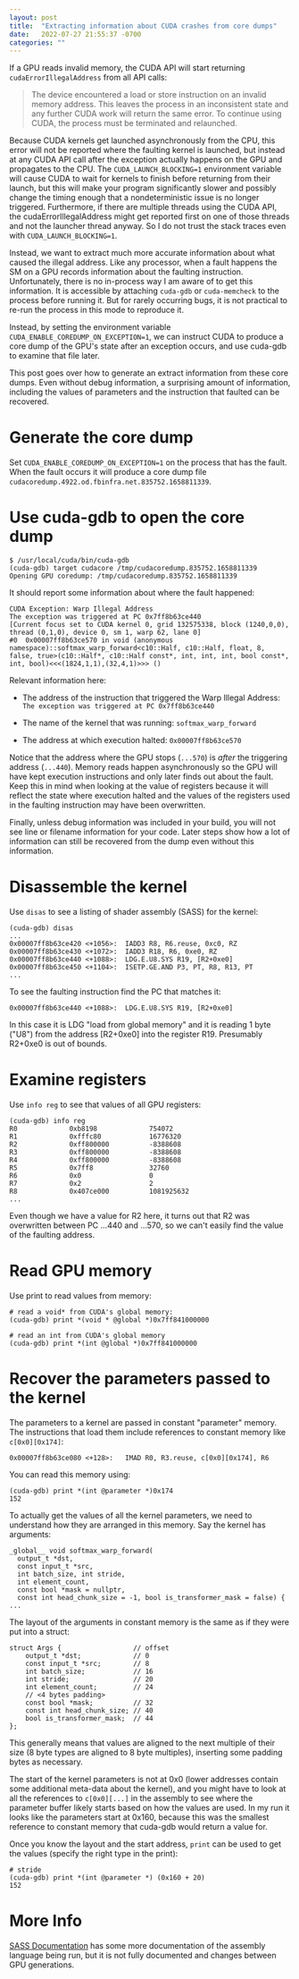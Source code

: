 ```yaml
---
layout: post
title:  "Extracting information about CUDA crashes from core dumps"
date:   2022-07-27 21:55:37 -0700
categories: ""
---
```


If a GPU reads invalid memory, the CUDA API will start returning `cudaErrorIllegalAddress` from all API calls:

> The device encountered a load or store instruction on an invalid memory address. This leaves the process in an inconsistent state and any further CUDA work will return the same error. To continue using CUDA, the process must be terminated and relaunched.

Because CUDA kernels get launched asynchronously from the CPU, this error will not be reported where the faulting kernel is launched, but instead at any CUDA API call after the exception actually happens on the GPU and propagates to the CPU. The `CUDA_LAUNCH_BLOCKING=1` environment variable will cause CUDA to wait for kernels to finish before returning from their launch, but this will make your program significantly slower and possibly change the timing enough that a nondeterministic issue is no longer triggered. Furthermore, if there are multiple threads using the CUDA API, the cudaErrorIllegalAddress might get reported first on one of those threads and not the launcher thread anyway. So I do not trust the stack traces even with `CUDA_LAUNCH_BLOCKING=1`.

Instead, we want to extract much more accurate information about what caused the illegal address. Like any processor, when a fault happens the SM on a GPU records information about the faulting instruction. Unfortunately, there is no in-process way I am aware of to get this information. It is accessible by attaching `cuda-gdb` or `cuda-memcheck` to the process before running it. But for rarely occurring bugs, it is not practical to re-run the process in this mode to reproduce it.

Instead, by setting the environment variable `CUDA_ENABLE_COREDUMP_ON_EXCEPTION=1`, we can instruct CUDA to produce a core dump of the GPU's state after an exception occurs, and use cuda-gdb to examine that file later.

This post goes over how to generate an extract information from these core dumps. Even without debug information, a surprising amount of information, including the values of parameters and the instruction that faulted can be recovered.

Generate the core dump
=====================

Set `CUDA_ENABLE_COREDUMP_ON_EXCEPTION=1` on the process that has the fault. When the fault occurs it will produce a core dump file `cudacoredump.4922.od.fbinfra.net.835752.1658811339`.

Use cuda-gdb to open the core dump
==================================

    $ /usr/local/cuda/bin/cuda-gdb
    (cuda-gdb) target cudacore /tmp/cudacoredump.835752.1658811339
    Opening GPU coredump: /tmp/cudacoredump.835752.1658811339

It should report some information about where the fault happened:

    CUDA Exception: Warp Illegal Address
    The exception was triggered at PC 0x7ff8b63ce440
    [Current focus set to CUDA kernel 0, grid 132575338, block (1240,0,0), thread (0,1,0), device 0, sm 1, warp 62, lane 0]
    #0  0x00007ff8b63ce570 in void (anonymous namespace)::softmax_warp_forward<c10::Half, c10::Half, float, 8, false, true>(c10::Half*, c10::Half const*, int, int, int, bool const*, int, bool)<<<(1824,1,1),(32,4,1)>>> ()

Relevant information here:

* The address of the instruction that triggered the Warp Illegal Address: `The exception was triggered at PC 0x7ff8b63ce440`

* The name of the kernel that was running: `softmax_warp_forward`

* The address at which execution halted: `0x00007ff8b63ce570`

Notice that the address where the GPU stops (`...570`) is _after_ the triggering address (`...440`). Memory reads happen asynchronously so the GPU will have kept execution instructions and only later finds out about the fault. Keep this in mind when looking at the value of registers because it will reflect the state where execution halted and the values of the registers used in the faulting instruction may have been overwritten.

Finally, unless debug information was included in your build, you will not see line or filename information for your code. Later steps show how a lot of information can still be recovered from the dump even without this information.

Disassemble the kernel
========================

Use `disas` to see a listing of shader assembly (SASS) for the kernel:

    (cuda-gdb) disas
    ...
    0x00007ff8b63ce420 <+1056>:  IADD3 R8, R6.reuse, 0xc0, RZ
    0x00007ff8b63ce430 <+1072>:  IADD3 R18, R6, 0xe0, RZ
    0x00007ff8b63ce440 <+1088>:  LDG.E.U8.SYS R19, [R2+0xe0]
    0x00007ff8b63ce450 <+1104>:  ISETP.GE.AND P3, PT, R8, R13, PT
    ...

To see the faulting instruction find the PC that matches it:

    0x00007ff8b63ce440 <+1088>:  LDG.E.U8.SYS R19, [R2+0xe0]

In this case it is LDG "load from global memory" and it is reading 1 byte ("U8") from the address [R2+0xe0] into the register R19. Presumably R2+0xe0 is out of bounds.

Examine registers
=================

Use `info reg` to see that values of all GPU registers:

    (cuda-gdb) info reg
    R0             0xb8198             754072
    R1             0xfffc80            16776320
    R2             0xff800000          -8388608
    R3             0xff800000          -8388608
    R4             0xff800000          -8388608
    R5             0x7ff8              32760
    R6             0x0                 0
    R7             0x2                 2
    R8             0x407ce000          1081925632
    ...

Even though we have a value for R2 here, it turns out that R2 was overwritten between PC ...440 and ...570, so we can't easily find the value of the faulting address.

Read GPU memory
===============

Use print to read values from memory:

    # read a void* from CUDA's global memory:
    (cuda-gdb) print *(void * @global *)0x7ff841000000

    # read an int from CUDA's global memory
    (cuda-gdb) print *(int @global *)0x7ff841000000

Recover the parameters passed to the kernel
===========================================

The parameters to a kernel are passed in constant "parameter" memory. The instructions that load them include references to constant memory like `c[0x0][0x174]`:

    0x00007ff8b63ce080 <+128>:   IMAD R0, R3.reuse, c[0x0][0x174], R6

You can read this memory using:

    (cuda-gdb) print *(int @parameter *)0x174
    152


To actually get the values of all the kernel parameters, we need to understand how they are arranged in this memory. Say the kernel has arguments:

    _global__ void softmax_warp_forward(
      output_t *dst,
      const input_t *src,
      int batch_size, int stride,
      int element_count,
      const bool *mask = nullptr,
      const int head_chunk_size = -1, bool is_transformer_mask = false) {
    ...

The layout of the arguments in constant memory is the same as if they were put into a struct:

    struct Args {                  // offset
        output_t *dst;             // 0
        const input_t *src;        // 8
        int batch_size;            // 16
        int stride;                // 20
        int element_count;         // 24
        // <4 bytes padding>
        const bool *mask;          // 32
        const int head_chunk_size; // 40
        bool is_transformer_mask;  // 44
    };

This generally means that values are aligned to the next multiple of their size (8 byte types are aligned to 8 byte multiples), inserting some padding bytes as necessary.

The start of the kernel parameters is not at 0x0 (lower addresses contain some additional meta-data about the kernel), and you might have to look at all the references to `c[0x0][...]` in the assembly to see where the parameter buffer likely starts based on how the values are used. In my run it looks like the parameters start at 0x160, because this was the smallest reference to constant memory that cuda-gdb would return a value for.

Once you know the layout and the start address, `print` can be used to get the values (specify the right type in the print):

    # stride
    (cuda-gdb) print *(int @parameter *) (0x160 + 20)
    152

More Info
=========

[SASS Documentation](https://docs.nvidia.com/cuda/cuda-binary-utilities/index.html) has some more documentation of the assembly language being run, but it is not fully documented and changes between GPU generations.

